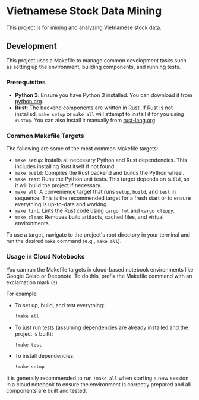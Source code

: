 # Vietnamese Stock Data Mining

This project is for mining and analyzing Vietnamese stock data.

## Development

This project uses a Makefile to manage common development tasks such as setting up the environment, building components, and running tests.

### Prerequisites

- **Python 3**: Ensure you have Python 3 installed. You can download it from [python.org](https://www.python.org/).
- **Rust**: The backend components are written in Rust. If Rust is not installed, `make setup` or `make all` will attempt to install it for you using `rustup`. You can also install it manually from [rust-lang.org](https://www.rust-lang.org/).

### Common Makefile Targets

The following are some of the most common Makefile targets:

-   `make setup`: Installs all necessary Python and Rust dependencies. This includes installing Rust itself if not found.
-   `make build`: Compiles the Rust backend and builds the Python wheel.
-   `make test`: Runs the Python unit tests. This target depends on `build`, so it will build the project if necessary.
-   `make all`: A convenience target that runs `setup`, `build`, and `test` in sequence. This is the recommended target for a fresh start or to ensure everything is up-to-date and working.
-   `make lint`: Lints the Rust code using `cargo fmt` and `cargo clippy`.
-   `make clean`: Removes build artifacts, cached files, and virtual environments.

To use a target, navigate to the project's root directory in your terminal and run the desired `make` command (e.g., `make all`).

### Usage in Cloud Notebooks

You can run the Makefile targets in cloud-based notebook environments like Google Colab or Deepnote. To do this, prefix the Makefile command with an exclamation mark (`!`).

For example:
-   To set up, build, and test everything:
    ```bash
    !make all
    ```
-   To just run tests (assuming dependencies are already installed and the project is built):
    ```bash
    !make test
    ```
-   To install dependencies:
    ```bash
    !make setup
    ```

It is generally recommended to run `!make all` when starting a new session in a cloud notebook to ensure the environment is correctly prepared and all components are built and tested.
